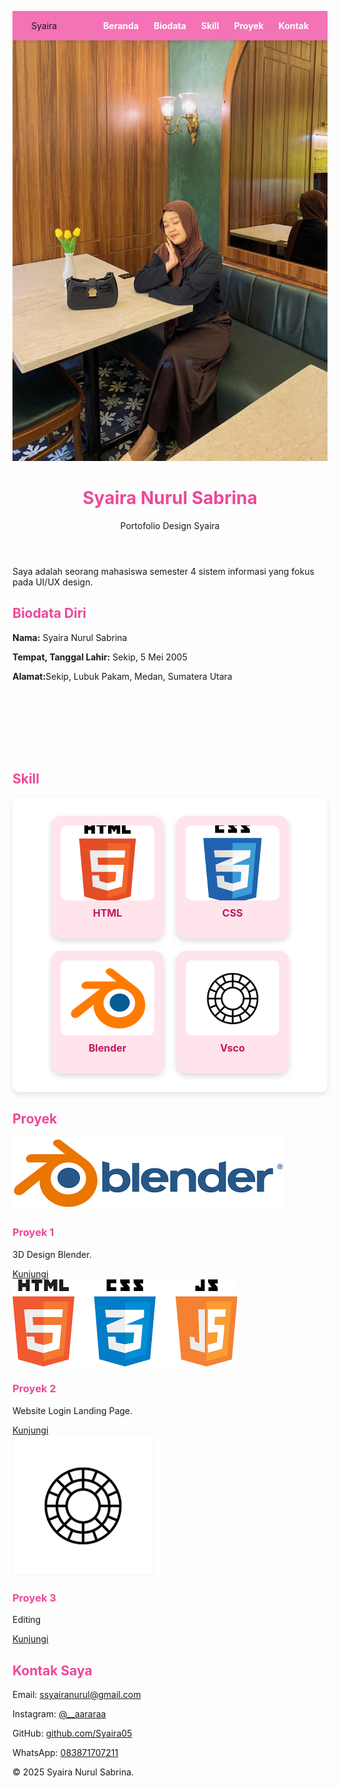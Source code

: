 <!DOCTYPE html>
<html lang="id">
<head>
  <meta charset="UTF-8" />
  <meta name="viewport" content="width=device-width, initial-scale=1.0" />
  <title>Portofolio Syaira</title>
  <script src="https://cdn.tailwindcss.com"></script>
  <link href="https://unpkg.com/aos@next/dist/aos.css" rel="stylesheet" />
  <script src="https://unpkg.com/rellax/rellax.min.js"></script>
  <style>
    html {
      scroll-behavior: smooth;
    }
    :root {
      --theme-color: #ec4899;
    }
    .theme-text { color: var(--theme-color); }
    .theme-bg { background-color: var(--theme-color); }

    body {
      font-family: Arial, sans-serif;
      background: linear-gradient(to bottom, #ffffff, #fbcfe8); 
      margin: 0;
      padding: 0;
    }

    .navbar {
      background-color: #f472b6;
      padding: 15px 30px;
      display: flex;
      justify-content: space-between;
      align-items: center;
      position: sticky;
      top: 0;
      z-index: 1000;
      box-shadow: 0 2px 6px rgba(0,0,0,0.1);
    }

    .navbar a {
      color: white;
      margin-left: 20px;
      font-weight: bold;
      text-decoration: none;
      transition: color 0.3s;
    }

    .navbar a:hover {
      color: #fef3f7;
    }

    .skills-box {
      display: flex;
      gap: 20px;
      flex-wrap: wrap;
      justify-content: center;
      background-color: #ffffff;
      padding: 30px;
      border-radius: 12px;
      box-shadow: 0 4px 8px rgba(0,0,0,0.1);
    }

    .skill-item {
      width: 150px;
      background-color: #ffe4ec;
      border-radius: 16px;
      overflow: hidden;
      transition: transform 0.3s ease, background-color 0.3s ease;
      cursor: pointer;
      display: flex;
      flex-direction: column;
      align-items: center;
      box-shadow: 0 4px 10px rgba(0, 0, 0, 0.15);
      padding: 15px;
    }

    .skill-item:hover {
      background-color: #f9a8d4;
      transform: scale(1.08);
    }

    .skill-item img {
      width: 100%;
      height: 120px;
      object-fit: cover;
      border-radius: 10px;
      transition: transform 0.3s ease;
    }

    .skill-item:hover img {
      transform: scale(1.05);
    }

    .skill-item p {
      margin-top: 10px;
      font-weight: bold;
      color: #be185d;
      font-size: 16px;
    }

    .skill-item.clicked {
      background-color: #64ffda;
      transform: scale(1.1);
    }
    #proyek {
  padding-top: 100px;
}
#skill{
    padding-top: 100px;
}
  </style>
</head>
<body class="text-gray-800">

  <!-- Navbar -->
  <nav class="navbar">
    <div class="text-white font-bold text-xl">Syaira</div>
    <div>
      <a href="#beranda">Beranda</a>
      <a href="#tentang">Biodata</a>
      <a href="#skill">Skill</a>
      <a href="#proyek">Proyek</a>
      <a href="#kontak">Kontak</a>
    </div>
  </nav>

  <!-- Header -->
  <header id="beranda" class="text-center py-20" data-aos="fade-up">
    <div class="rellax flex flex-col items-center" data-rellax-speed="-3">
      <img src="fotoku.jpg" alt="Foto Profil" class="w-36 h-36 object-cover rounded-full shadow-lg border-4 border-white mb-6" />
      <h1 class="text-5xl font-extrabold theme-text">Syaira Nurul Sabrina</h1>
      <p class="text-xl mt-4 text-pink-800">Portofolio Design Syaira</p>
    </div>
  </header>

  <!-- Tentang Saya -->
  <section id="tentang" class="max-w-4xl mx-auto px-6 py-10" data-aos="fade-up">
    <p class="bg-white p-6 rounded-xl shadow-md">
      Saya adalah seorang mahasiswa semester 4 sistem informasi yang fokus pada UI/UX design.
    </p>
  </section>

  <!-- Data Diri -->
  <section class="max-w-4xl mx-auto px-6 py-10" data-aos="fade-up">
    <h2 class="text-3xl font-bold mb-4 theme-text">Biodata Diri </h2>
    <div class="bg-white p-6 rounded-xl shadow-md space-y-3">
      <p><strong>Nama:</strong> Syaira Nurul Sabrina</p>
      <p><strong>Tempat, Tanggal Lahir:</strong> Sekip, 5 Mei 2005</p>
      <p><strong>Alamat:</strong>Sekip, Lubuk Pakam, Medan, Sumatera Utara</p>
    </div>
  </section>

  <!-- Skill -->
  <section id="skill" class="max-w-4xl mx-auto px-6 py-10" data-aos="fade-up">
    <h2 class="text-3xl font-bold mb-4 theme-text">Skill</h2>
    <div class="skills-box">
      <div class="skill-item" onclick="skillClicked('HTML', event)" data-aos="zoom-in">
        <img src="gambar html 1.png" alt="HTML">
        <p>HTML</p>
      </div>
      <div class="skill-item" onclick="skillClicked('CSS', event)" data-aos="zoom-in">
        <img src="css 2.png" alt="CSS">
        <p>CSS</p>
      </div>
      <div class="skill-item" onclick="skillClicked('Blender', event)" data-aos="zoom-in">
        <img src="blender 2.png" alt="Blender">
        <p>Blender</p>
      </div>
      <div class="skill-item" onclick="skillClicked('Vsco', event)" data-aos="zoom-in">
        <img src="vsco.png" alt="Vsco">
        <p>Vsco</p>
      </div>
    </div>
  </section>

  <!-- Proyek -->
  <section id="proyek" class="max-w-4xl mx-auto px-6 py-10" data-aos="fade-up">
    <h2 class="text-3xl font-bold mb-4 theme-text">Proyek</h2>
    <div class="grid grid-cols-1 md:grid-cols-2 gap-6">
      <div class="bg-white rounded-xl shadow-md p-4 hover:scale-105 transform transition">
        <img src="gambar blender.png" alt="Proyek 1" class="rounded mb-4">
        <h3 class="text-xl font-semibold theme-text">Proyek 1</h3>
        <p>3D Design Blender.</p>
        <a href="https://drive.google.com/file/d/1WhYPoJ0KQQDIRKVEqcsgMNIW37mUYUqQ/view?usp=sharing" target="_blank" class="mt-3 inline-block bg-pink-500 text-white px-4 py-2 rounded hover:bg-pink-600 transition">Kunjungi</a>
      </div>
      <div class="bg-white rounded-xl shadow-md p-4 hover:scale-105 transform transition">
        <img src="gambar html 2.png" alt="Proyek 2" class="rounded mb-4">
        <h3 class="text-xl font-semibold theme-text">Proyek 2</h3>
        <p>Website Login Landing Page.</p>
        <a href="https://drive.google.com/file/d/1V3rV1XtNzQLSPFBqhsd8ClaMVXzIrUBj/view?usp=sharing" target="_blank" class="mt-3 inline-block bg-pink-500 text-white px-4 py-2 rounded hover:bg-pink-600 transition">Kunjungi</a>
      </div>
      <div class="bg-white rounded-xl shadow-md p-4 hover:scale-105 transform transition">
        <img src="vsco.png" alt="Vsco" class="mx-auto mb-4 w-32 h-32 object-contain">
        <h3 class="text-xl font-semibold theme-text">Proyek 3</h3>
        <p>Editing</p>
       <a href="https://drive.google.com/file/d/1HZYoE0Sl6iSwNnU8hnD8VCl_D1uLzG7m/view?usp=drive_link" target="_blank" class="mt-3 inline-block bg-pink-500 text-white px-4 py-2 rounded hover:bg-pink-600 transition">Kunjungi</a>
    </div>
    </div>
  </section>

  <!-- Kontak -->
  <section id="kontak" class="max-w-4xl mx-auto px-6 py-10" data-aos="fade-up">
    <h2 class="text-3xl font-bold mb-4 theme-text">Kontak Saya</h2>
    <div class="bg-white p-6 rounded-xl shadow-md space-y-2">
      <p>Email: <a href="mailto:ssyairanurul@gmail.com" class="text-blue-500 hover:underline">ssyairanurul@gmail.com</a></p>
      <p>Instagram: <a href="https://www.instagram.com/__aararaa" target="_blank" class="text-blue-500 hover:underline">@__aararaa</a></p>
      <p>GitHub: <a href="https://github.com/Syaira05" target="_blank" class="text-blue-500 hover:underline">github.com/Syaira05</a></p>
      <p>WhatsApp: <a href="tel:083871707211" class="text-blue-500 hover:underline">083871707211</a></p>
    </div>
  </section>

  <!-- Footer -->
  <footer class="text-center py-10 text-gray-600">
    &copy; 2025 Syaira Nurul Sabrina.
  </footer>

  <!-- Script -->
  <script src="https://unpkg.com/aos@next/dist/aos.js"></script>
  <script>
    AOS.init({ once: true, duration: 1000 });
    new Rellax('.rellax');
    function skillClicked(skillName, event) {
      const items = document.querySelectorAll('.skill-item');
      items.forEach(item => item.classList.remove('clicked'));
      event.currentTarget.classList.add('clicked');
      setTimeout(() => {
        event.currentTarget.classList.remove('clicked');
      }, 300);
      alert(`Kamu mengklik skill: ${skillName}`);
    }
  </script>

</body>
</html>
